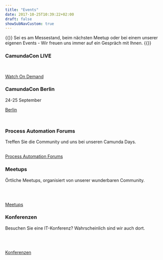 ```yaml
---
title: "Events"
date: 2017-10-25T10:39:22+02:00
draft: false
showSubNavCustom: true
---
```


{{<highlight title="Sehen wir uns dort?" >}}
Sei es am Messestand, beim nächsten Meetup oder bei einem unserer eigenen Events - Wir freuen uns immer auf ein Gespräch mit Ihnen.
{{</highlight>}}
<div id="cfp" class="row" style="margin-bottom:50px">
<div class="col-md-6 text-center" style="padding-right:50px">
<h3>CamundaCon LIVE</h3>
	<p><br/></p>
	<p style="margin-top:10px"><a class="btn btn-primary" href="https://www.camundacon.com/live">Watch On Demand</a></p>
	</div>
		<div class="col-md-6 text-center">
			<h3>CamundaCon Berlin</h3>
		<p style="margin-top:10px">24-25 September</p>
		<p style="margin-top:10px"><a class="btn btn-primary" href="https://www.camundacon.com/berlin">Berlin</a></p>
		</div>
	</div>
<div class="row" style="margin-top:50px; margin-bottom: 50px">
<!-- <div class="col-md-3 text-center">
<h3>Camunda Hackday</h3>
<p>Join for a fun and exciting challenge on the Camunda Engine.</p>
<p style="margin-top:30px"><a class="btn btn-primary" href="https://www.eventbrite.ca/e/camunda-hackday-berlin-tickets-89998210069" target="_blank">Sign Up</a></p>
	</div> -->
	<div class="col-md-4 text-center">
		<h3 >Process Automation Forums</h3>
		<p>Treffen Sie die Community und uns bei unseren Camunda Days.</p>
		<p style="margin-top:30px"><a class="btn btn-primary" href="/events/process-automation-forums">Process Automation Forums</a></p>
	</div>
	<div class="col-md-4 text-center">
		<h3>Meetups</h3>
		<p>Örtliche Meetups, organisiert von unserer wunderbaren Community.</p>
		<p><br></p>
		<p style="margin-top:30px"><a class="btn btn-primary" href="/events/meetups">Meetups</a></p>
	</div>
	<div class="col-md-4 text-center">
		<h3>Konferenzen</h3>
		<p>Besuchen Sie eine IT-Konferenz? Wahrscheinlich sind wir auch dort.</p>
		<p><br></p>
		<p style="margin-top:30px"><a class="btn btn-primary" href="/events/conferences">Konferenzen</a></p>
	</div>
</div>

